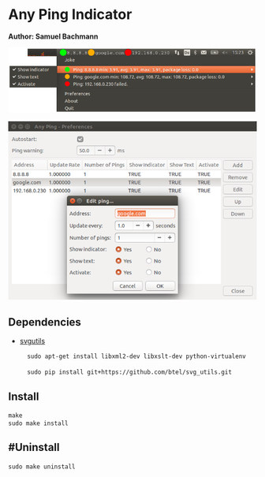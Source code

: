 # Any Ping Indicator

**Author: Samuel Bachmann**

![Any Ping Indicator](img/any_ping_indicator.png)

![Any Ping Preferences](img/any_ping_preferences.png)

## Dependencies

- [svgutils](https://github.com/btel/svg_utils)

        sudo apt-get install libxml2-dev libxslt-dev python-virtualenv
        
        sudo pip install git+https://github.com/btel/svg_utils.git

## Install

```
make
sudo make install
```

## #Uninstall

```
sudo make uninstall
```
